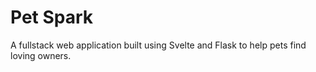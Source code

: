 # Pet Spark
 A fullstack web application built using Svelte and Flask to help pets find loving owners.
